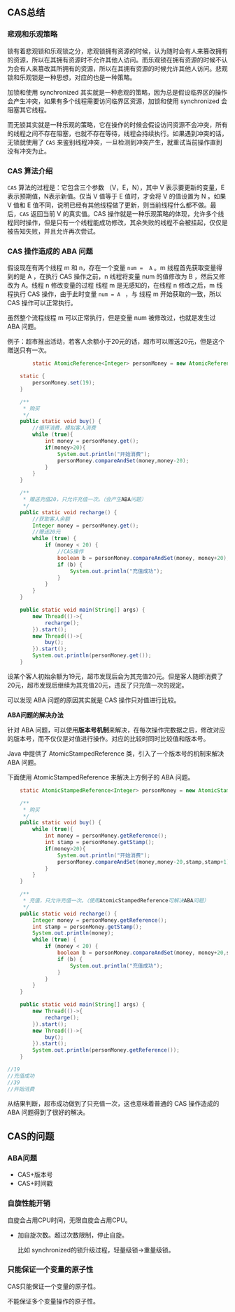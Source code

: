 ## CAS总结

### 悲观和乐观策略

锁有着悲观锁和乐观锁之分，悲观锁拥有资源的时候，认为随时会有人来篡改拥有的资源，所以在其拥有资源时不允许其他人访问。而乐观锁在拥有资源的时候不认为会有人来篡改其所拥有的资源，所以在其拥有资源的时候允许其他人访问。悲观锁和乐观锁是一种思想，对应的也是一种策略。

加锁和使用 synchronized 其实就是一种悲观的策略，因为总是假设临界区的操作会产生冲突，如果有多个线程需要访问临界区资源，加锁和使用 synchronized 会阻塞其它线程。

而无锁其实就是一种乐观的策略，它在操作的时候会假设访问资源不会冲突，所有的线程之间不存在阻塞，也就不存在等待，线程会持续执行。如果遇到冲突的话，无锁就使用了 `CAS` 来鉴别线程冲突，一旦检测到冲突产生，就重试当前操作直到没有冲突为止。

### CAS 算法介绍

`CAS` 算法的过程是：它包含三个参数 （V，E，N），其中 V 表示要更新的变量，E 表示预期值，N表示新值。仅当 V 值等于 E 值时，才会将 V 的值设置为 N 。如果 V 值和 E 值不同，说明已经有其他线程做了更新，则当前线程什么都不做。最后，`CAS` 返回当前 V 的真实值。CAS 操作就是一种乐观策略的体现，允许多个线程同时操作，但是只有一个线程能成功修改，其余失败的线程不会被挂起，仅仅是被告知失败，并且允许再次尝试。

### CAS 操作造成的 ABA 问题

假设现在有两个线程 m 和 n，存在一个变量 `num =  A` 。m 线程首先获取变量得到的是 A ，在执行 CAS 操作之前，n 线程将变量 num 的值修改为 B ，然后又修改为 A。线程 n 修改变量的过程 线程 m 是无感知的，在线程 n 修改之后，m 线程执行 CAS 操作，由于此时变量 `num = A ` ，与 线程 m 开始获取的一致，所以CAS 操作可以正常执行。

虽然整个流程线程 m 可以正常执行，但是变量 num 被修改过，也就是发生过 ABA 问题。

例子：超市推出活动，若客人余额小于20元的话，超市可以赠送20元，但是这个赠送只有一次。

```java
		static AtomicReference<Integer> personMoney = new AtomicReference<>();

    static {
        personMoney.set(19);
    }

    /**
     * 购买
     */
    public static void buy() {
      	//循环消费，模拟客人消费
        while (true){
            int money = personMoney.get();
            if(money>20){
                System.out.println("开始消费");
                personMoney.compareAndSet(money,money-20);
            }
        }
    }

    /**
     * 赠送充值20，只允许充值一次。（会产生ABA问题）
     */
    public static void recharge() {
      	//获取客人余额
        Integer money = personMoney.get();
      	//赠送20元
        while (true) {
            if (money < 20) {
              	//CAS操作
                boolean b = personMoney.compareAndSet(money, money+20);
                if (b) {
                    System.out.println("充值成功");
                }
            }
        }
    }

    public static void main(String[] args) {
        new Thread(()->{
            recharge();
        }).start();
        new Thread(()->{
            buy();
        }).start();
        System.out.println(personMoney.get());
    }
```

设某个客人初始余额为19元，超市发现后会为其充值20元。但是客人随即消费了20元，超市发现后继续为其充值20元，违反了只充值一次的规定。

可以发现 ABA 问题的原因其实就是 CAS 操作只对值进行比较。

**ABA问题的解决办法**

针对 ABA 问题，可以使用**版本号机制**来解决，在每次操作完数据之后，修改对应的版本号，而不仅仅是对值进行操作。对应的比较时同时比较值和版本号。

Java 中提供了 AtomicStampedReference 类，引入了一个版本号的机制来解决 ABA 问题。

下面使用 AtomicStampedReference 来解决上方例子的 ABA 问题。

```java
    static AtomicStampedReference<Integer> personMoney = new AtomicStampedReference<>(19,10);

    /**
     * 购买
     */
    public static void buy() {
        while (true){
            int money = personMoney.getReference();
            int stamp = personMoney.getStamp();
            if(money>20){
                System.out.println("开始消费");
                personMoney.compareAndSet(money,money-20,stamp,stamp+1);
            }
        }
    }

    /**
     * 充值，只允许充值一次。（使用AtomicStampedReference可解决ABA问题）
     */
    public static void recharge() {
        Integer money = personMoney.getReference();
        int stamp = personMoney.getStamp();
        System.out.println(money);
        while (true) {
            if (money < 20) {
                boolean b = personMoney.compareAndSet(money, money+20,stamp,stamp+1);
                if (b) {
                    System.out.println("充值成功");
                }
            }
        }
    }

    public static void main(String[] args) {
        new Thread(()->{
            recharge();
        }).start();
        new Thread(()->{
            buy();
        }).start();
        System.out.println(personMoney.getReference());
    }

//19
//充值成功
//39
//开始消费
```

从结果判断，超市成功做到了只充值一次，这也意味着普通的 CAS 操作造成的 ABA 问题得到了很好的解决。

## CAS的问题

### ABA问题

- CAS+版本号
- CAS+时间戳

### 自旋性能开销

自旋会占用CPU时间，无限自旋会占用CPU。

- 加自旋次数。超过次数限制，停止自旋。

  比如 synchronized的锁升级过程，轻量级锁→重量级锁。

### 只能保证一个变量的原子性

CAS只能保证一个变量的原子性。

不能保证多个变量操作的原子性。